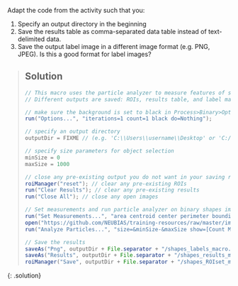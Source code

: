 Adapt the code from the activity such that you:
1. Specify an output directory in the beginning
2. Save the results table as comma-separated data table instead of text-delimited data.
3. Save the output label image in a different image format (e.g. PNG, JPEG). Is this a good format for label images?

> ## Solution
> ```java
>// This macro uses the particle analyzer to measure features of shapes.
>// Different outputs are saved: ROIs, results table, and label mask.
>
>// make sure the background is set to black in Process>Binary>Options
>run("Options...", "iterations=1 count=1 black do=Nothing");
>
>// specify an output directory
>outputDir = FIXME // (e.g. 'C:\\Users\\username\\Desktop' or 'C:/Users/username/Desktop' on Windows, or '/Users/username/Desktop/' on MacOS)
>
>// specify size parameters for object selection
>minSize = 0
>maxSize = 1000
>
>// close any pre-existing output you do not want in your saving results
>roiManager("reset"); // clear any pre-existing ROIs
>run("Clear Results"); // clear any pre-existing results
>run("Close All"); // close any open images
>
>// Set measurements and run particle analyzer on binary shapes image
>run("Set Measurements...", "area centroid center perimeter bounding redirect=None decimal=3") // set desired measurements
>open("https://github.com/NEUBIAS/training-resources/raw/master/image_data/xy_8bit_binary_randomshapes.tif"); // open binary image with random shapes
>run("Analyze Particles...", "size=&minSize-&maxSize show=[Count Masks] display add") // run the particle analyzer>run("glasbey")
>
>// Save the results
>saveAs("Png", outputDir + File.separator + "/shapes_labels_macro.png"); // save label mask to output directory
>saveAs("Results", outputDir + File.separator + "/shapes_results_macro.csv"); // save results file to output directory
>roiManager("Save", outputDir + File.separator + "/shapes_ROIset_macro.zip"); // save ROIs to output directory
> ```
{: .solution}
